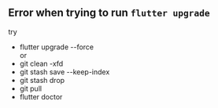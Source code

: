 ## Error when trying to run `flutter upgrade`

try
- flutter upgrade --force <br/>
or<br/> 
- git clean -xfd
- git stash save --keep-index
- git stash drop
- git pull
- flutter doctor